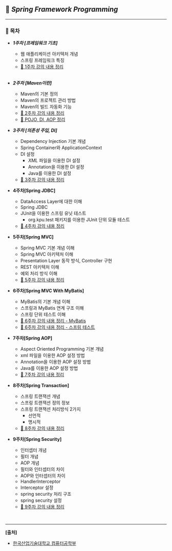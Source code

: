 ## **📔 *Spring Framework Programming***

***

### **📖 목차**<br> 

- ***1주차 [프레임워크 기초]***

  - 웹 애플리케이션 아키텍처 개념
  - 스프링 프레임워크 특징
  - [📃 1주차 강의 내용 정리](https://github.com/Lee-HyeongSeok/Framework_Programming/blob/master/%EC%88%98%EC%97%85%EB%82%B4%EC%9A%A9/1%EC%A3%BC%EC%B0%A8/Spring%20Framework%20%231%EC%A3%BC%EC%B0%A8%20%EA%B0%95%EC%9D%98.md) 

  <br> 

- ***2주차 [Maven이란]***
  
  - Maven의 기본 정의
  - Maven의 프로젝트 관리 방법
  - Maven의 빌드 자동화 기능
  - [📃 2주차 강의 내용 정리](https://github.com/Lee-HyeongSeok/Framework_Programming/blob/master/%EC%88%98%EC%97%85%EB%82%B4%EC%9A%A9/2%EC%A3%BC%EC%B0%A8/Maven%EC%9D%B4%EB%9E%80.md)
  - [📃 POJO, DI, AOP 정리](https://github.com/Lee-HyeongSeok/Framework_Programming/blob/master/%EC%88%98%EC%97%85%EB%82%B4%EC%9A%A9/2%EC%A3%BC%EC%B0%A8/POJO%2C%20DI%2C%20AOP.md)<br> 
  
- ***3주차 [의존성 주입, DI]***

  - Dependency Injection 기본 개념
  - Spring Container와 ApplicationContext
  - DI 설정
    - *XML* 파일을 이용한 DI 설정
    - Annotation을 이용한 DI 설정
    - Java를 이용한 DI 설정
  - [📃 3주차 강의 내용 정리](https://github.com/Lee-HyeongSeok/Framework_Programming/blob/master/%EC%88%98%EC%97%85%EB%82%B4%EC%9A%A9/3%EC%A3%BC%EC%B0%A8/%EC%9D%98%EC%A1%B4%EC%84%B1%20%EC%A3%BC%EC%9E%85(DI%2C%20Dependency%20Injection).md)<br> 
  
- **4주차[Spring JDBC]**

  - DataAccess Layer에 대한 이해
  - Spring JDBC
  - JUnit을 이용한 스프링 유닛 테스트 
    - org.kpu.test 패키지를 이용한 JUnit 단위 모듈 테스트
  - [📃 <u>4주차 강의 내용 정리</u>](https://github.com/Lee-HyeongSeok/Framework_Programming/blob/master/%EC%88%98%EC%97%85%EB%82%B4%EC%9A%A9/4%EC%A3%BC%EC%B0%A8/%EC%8A%A4%ED%94%84%EB%A7%81%20JDBC.md)<br> 

- **5주차[Spring MVC]**

  - Spring MVC 기본 개념 이해
  - Spring MVC 아키텍처 이해
  - Presentation Layer 동작 방식, Controller 구현
  - REST 아키텍처 이해
  - 예외 처리 방식 이해
  - [📃 5주차 강의 내용 정리](https://github.com/Lee-HyeongSeok/Framework_Programming/blob/master/%EC%88%98%EC%97%85%EB%82%B4%EC%9A%A9/5%EC%A3%BC%EC%B0%A8/Spring%20MVC.md)<br> 
  
- **6주차[Spring MVC With MyBatis]**

  - MyBatis의 기본 개념 이해
  - 스프링과 MyBatis 연계 구조 이해
  - 스프링 단위 테스트 이해
  - [📃 6주차 강의 내용 정리 - MyBatis](https://github.com/Lee-HyeongSeok/Framework_Programming/blob/master/%EC%88%98%EC%97%85%EB%82%B4%EC%9A%A9/6%EC%A3%BC%EC%B0%A8/6%EC%A3%BC%EC%B0%A8%20%EA%B0%95%EC%9D%98%EB%82%B4%EC%9A%A9%20%EC%A0%95%EB%A6%AC.md)
  - [📃 6주차 강의 내용 정리 - 스프링 테스트](https://github.com/Lee-HyeongSeok/Framework_Programming/blob/master/%EC%88%98%EC%97%85%EB%82%B4%EC%9A%A9/6%EC%A3%BC%EC%B0%A8/6%EC%A3%BC%EC%B0%A8%20%EA%B0%95%EC%9D%98%EB%82%B4%EC%9A%A9%20%EC%A0%95%EB%A6%AC%5B%EC%8A%A4%ED%94%84%EB%A7%81%20%ED%85%8C%EC%8A%A4%ED%8A%B8%5D.md)<br> 
  
- **7주차[Spring AOP]**

  - Aspect Oriented Programming 기본 개념
  - xml 파일을 이용한 AOP 설정 방법
  - Annotation을 이용한 AOP 설정 방법
  - Java를 이용한 AOP 설정 방법
  - [📃 7주차 강의 내용 정리](https://github.com/Lee-HyeongSeok/Framework_Programming/blob/master/%EC%88%98%EC%97%85%EB%82%B4%EC%9A%A9/7%EC%A3%BC%EC%B0%A8/7%EC%A3%BC%EC%B0%A8%20%EA%B0%95%EC%9D%98%EB%82%B4%EC%9A%A9%20%EC%A0%95%EB%A6%AC.md)<br> 

- **8주차[Spring Transaction]**

  - 스프링 트랜잭션 개념
  - 스프링 트랜잭션 정의 정보
  - 스프링 트랜잭션 처리방식 2가지
    - 선언적
    - 명시적
  - [📃 8주차 강의 내용 정리](https://github.com/Lee-HyeongSeok/Framework_Programming/blob/master/%EC%88%98%EC%97%85%EB%82%B4%EC%9A%A9/8%EC%A3%BC%EC%B0%A8/8%EC%A3%BC%EC%B0%A8%20%EA%B0%95%EC%9D%98%EB%82%B4%EC%9A%A9%20%EC%A0%95%EB%A6%AC.md)<br> 

- **9주차[Spring Security]**

  - 인터셉터 개념
  - 필터 개념
  - AOP 개념
  - 필터와 인터셉터의 차이
  - AOP와 인터셉터의 차이
  - HandlerInterceptor
  - Interceptor 설정
  - spring security 처리 구조
  - spring security 설정
  - [📃 9주차 강의 내용 정리](https://github.com/Lee-HyeongSeok/Framework_Programming/blob/master/%EC%88%98%EC%97%85%EB%82%B4%EC%9A%A9/9%EC%A3%BC%EC%B0%A8/Spring%20Security.md) 

<br> 

***

**[출처]**

- [한국산업기술대학교 컴퓨터공학부](http://www.kpu.ac.kr/index.do?sso=ok)

  